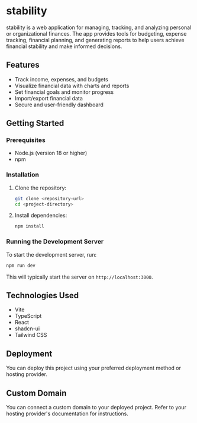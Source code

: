 # stability

stability is a web application for managing, tracking, and analyzing personal or organizational finances. The app provides tools for budgeting, expense tracking, financial planning, and generating reports to help users achieve financial stability and make informed decisions.

## Features
- Track income, expenses, and budgets
- Visualize financial data with charts and reports
- Set financial goals and monitor progress
- Import/export financial data
- Secure and user-friendly dashboard

## Getting Started

### Prerequisites
- Node.js (version 18 or higher)
- npm

### Installation
1. Clone the repository:
    ```bash
    git clone <repository-url>
    cd <project-directory>
    ```
2. Install dependencies:
    ```bash
    npm install
    ```

### Running the Development Server
To start the development server, run:
```bash
npm run dev
```
This will typically start the server on `http://localhost:3000`.

## Technologies Used
- Vite
- TypeScript
- React
- shadcn-ui
- Tailwind CSS

## Deployment
You can deploy this project using your preferred deployment method or hosting provider.

## Custom Domain
You can connect a custom domain to your deployed project. Refer to your hosting provider's documentation for instructions.
